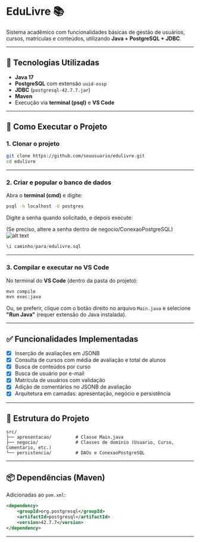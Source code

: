 # EduLivre 📚

Sistema acadêmico com funcionalidades básicas de gestão de usuários, cursos, matrículas e conteúdos, utilizando **Java + PostgreSQL + JDBC**.

---

## 🧩 Tecnologias Utilizadas

- **Java 17**
- **PostgreSQL** com extensão `uuid-ossp`
- **JDBC** (`postgresql-42.7.7.jar`)
- **Maven**
- Execução via **terminal (psql)** e **VS Code**

---

## 🔧 Como Executar o Projeto

### 1. Clonar o projeto

```bash
git clone https://github.com/seuusuario/edulivre.git
cd edulivre
```

---

### 2. Criar e popular o banco de dados

Abra o **terminal (cmd)** e digite:

```bash
psql -h localhost -U postgres
```

Digite a senha quando solicitado, e depois execute:

(Se preciso, altere a senha dentro de negocio/ConexaoPostgreSQL)
![alt text](image.png)

```sql
\i caminho/para/edulivre.sql
```

---

### 3. Compilar e executar no VS Code

No terminal do **VS Code** (dentro da pasta do projeto):

```bash
mvn compile
mvn exec:java
```

Ou, se preferir, clique com o botão direito no arquivo `Main.java` e selecione **"Run Java"** (requer extensão do Java instalada).

---

## ✅ Funcionalidades Implementadas

- [x] Inserção de avaliações em JSONB
- [x] Consulta de cursos com média de avaliação e total de alunos
- [x] Busca de conteúdos por curso
- [x] Busca de usuário por e-mail
- [x] Matrícula de usuários com validação
- [x] Adição de comentários no JSONB de avaliação
- [x] Arquitetura em camadas: apresentação, negócio e persistência

---

## 📂 Estrutura do Projeto

```plaintext
src/
├── apresentacao/         # Classe Main.java
├── negocio/              # Classes de domínio (Usuario, Curso, Comentario, etc.)
└── persistencia/         # DAOs e ConexaoPostgreSQL
```

---

## 📦 Dependências (Maven)

Adicionadas ao `pom.xml`:

```xml
<dependency>
    <groupId>org.postgresql</groupId>
    <artifactId>postgresql</artifactId>
    <version>42.7.7</version>
</dependency>
```

---


